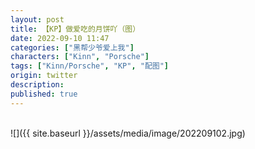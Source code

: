 ```yaml
---
layout: post
title: 【KP】做爱吃的月饼吖（图）
date: 2022-09-10 11:47
categories: ["黑帮少爷爱上我"]
characters: ["Kinn", "Porsche"]
tags: ["Kinn/Porsche", "KP", "配图"]
origin: twitter
description: 
published: true
---
```


<br>
![]({{ site.baseurl }}/assets/media/image/202209102.jpg)
